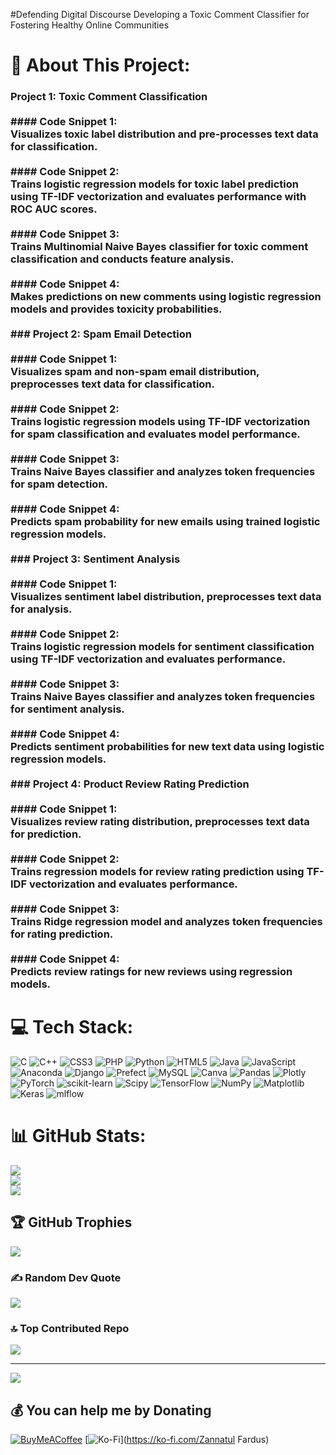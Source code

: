 #Defending Digital Discourse Developing a Toxic Comment Classifier for Fostering Healthy Online Communities
# 💫 About This Project:
### Project 1: Toxic Comment Classification<br><br>#### Code Snippet 1:<br>Visualizes toxic label distribution and pre-processes text data for classification.<br><br>#### Code Snippet 2:<br>Trains logistic regression models for toxic label prediction using TF-IDF vectorization and evaluates performance with ROC AUC scores.<br><br>#### Code Snippet 3:<br>Trains Multinomial Naive Bayes classifier for toxic comment classification and conducts feature analysis.<br><br>#### Code Snippet 4:<br>Makes predictions on new comments using logistic regression models and provides toxicity probabilities.<br><br>### Project 2: Spam Email Detection<br><br>#### Code Snippet 1:<br>Visualizes spam and non-spam email distribution, preprocesses text data for classification.<br><br>#### Code Snippet 2:<br>Trains logistic regression models using TF-IDF vectorization for spam classification and evaluates model performance.<br><br>#### Code Snippet 3:<br>Trains Naive Bayes classifier and analyzes token frequencies for spam detection.<br><br>#### Code Snippet 4:<br>Predicts spam probability for new emails using trained logistic regression models.<br><br>### Project 3: Sentiment Analysis<br><br>#### Code Snippet 1:<br>Visualizes sentiment label distribution, preprocesses text data for analysis.<br><br>#### Code Snippet 2:<br>Trains logistic regression models for sentiment classification using TF-IDF vectorization and evaluates performance.<br><br>#### Code Snippet 3:<br>Trains Naive Bayes classifier and analyzes token frequencies for sentiment analysis.<br><br>#### Code Snippet 4:<br>Predicts sentiment probabilities for new text data using logistic regression models.<br><br>### Project 4: Product Review Rating Prediction<br><br>#### Code Snippet 1:<br>Visualizes review rating distribution, preprocesses text data for prediction.<br><br>#### Code Snippet 2:<br>Trains regression models for review rating prediction using TF-IDF vectorization and evaluates performance.<br><br>#### Code Snippet 3:<br>Trains Ridge regression model and analyzes token frequencies for rating prediction.<br><br>#### Code Snippet 4:<br>Predicts review ratings for new reviews using regression models.


# 💻 Tech Stack:
![C](https://img.shields.io/badge/c-%2300599C.svg?style=for-the-badge&logo=c&logoColor=white) ![C++](https://img.shields.io/badge/c++-%2300599C.svg?style=for-the-badge&logo=c%2B%2B&logoColor=white) ![CSS3](https://img.shields.io/badge/css3-%231572B6.svg?style=for-the-badge&logo=css3&logoColor=white) ![PHP](https://img.shields.io/badge/php-%23777BB4.svg?style=for-the-badge&logo=php&logoColor=white) ![Python](https://img.shields.io/badge/python-3670A0?style=for-the-badge&logo=python&logoColor=ffdd54) ![HTML5](https://img.shields.io/badge/html5-%23E34F26.svg?style=for-the-badge&logo=html5&logoColor=white) ![Java](https://img.shields.io/badge/java-%23ED8B00.svg?style=for-the-badge&logo=openjdk&logoColor=white) ![JavaScript](https://img.shields.io/badge/javascript-%23323330.svg?style=for-the-badge&logo=javascript&logoColor=%23F7DF1E) ![Anaconda](https://img.shields.io/badge/Anaconda-%2344A833.svg?style=for-the-badge&logo=anaconda&logoColor=white) ![Django](https://img.shields.io/badge/django-%23092E20.svg?style=for-the-badge&logo=django&logoColor=white) ![Prefect](https://img.shields.io/badge/Prefect-%23ffffff.svg?style=for-the-badge&logo=prefect&logoColor=white) ![MySQL](https://img.shields.io/badge/mysql-%2300000f.svg?style=for-the-badge&logo=mysql&logoColor=white) ![Canva](https://img.shields.io/badge/Canva-%2300C4CC.svg?style=for-the-badge&logo=Canva&logoColor=white) ![Pandas](https://img.shields.io/badge/pandas-%23150458.svg?style=for-the-badge&logo=pandas&logoColor=white) ![Plotly](https://img.shields.io/badge/Plotly-%233F4F75.svg?style=for-the-badge&logo=plotly&logoColor=white) ![PyTorch](https://img.shields.io/badge/PyTorch-%23EE4C2C.svg?style=for-the-badge&logo=PyTorch&logoColor=white) ![scikit-learn](https://img.shields.io/badge/scikit--learn-%23F7931E.svg?style=for-the-badge&logo=scikit-learn&logoColor=white) ![Scipy](https://img.shields.io/badge/SciPy-%230C55A5.svg?style=for-the-badge&logo=scipy&logoColor=%white) ![TensorFlow](https://img.shields.io/badge/TensorFlow-%23FF6F00.svg?style=for-the-badge&logo=TensorFlow&logoColor=white) ![NumPy](https://img.shields.io/badge/numpy-%23013243.svg?style=for-the-badge&logo=numpy&logoColor=white) ![Matplotlib](https://img.shields.io/badge/Matplotlib-%23ffffff.svg?style=for-the-badge&logo=Matplotlib&logoColor=black) ![Keras](https://img.shields.io/badge/Keras-%23D00000.svg?style=for-the-badge&logo=Keras&logoColor=white) ![mlflow](https://img.shields.io/badge/mlflow-%23d9ead3.svg?style=for-the-badge&logo=numpy&logoColor=blue)
# 📊 GitHub Stats:
![](https://github-readme-stats.vercel.app/api?username=mdshadesh&theme=dark&hide_border=false&include_all_commits=true&count_private=false)<br/>
![](https://github-readme-streak-stats.herokuapp.com/?user=mdshadesh&theme=dark&hide_border=false)<br/>
![](https://github-readme-stats.vercel.app/api/top-langs/?username=mdshadesh&theme=dark&hide_border=false&include_all_commits=true&count_private=false&layout=compact)

## 🏆 GitHub Trophies
![](https://github-profile-trophy.vercel.app/?username=mdshadesh&theme=radical&no-frame=false&no-bg=false&margin-w=4)

### ✍️ Random Dev Quote
![](https://quotes-github-readme.vercel.app/api?type=horizontal&theme=radical)

### 🔝 Top Contributed Repo
![](https://github-contributor-stats.vercel.app/api?username=mdshadesh&limit=5&theme=dark&combine_all_yearly_contributions=true)

---
[![](https://visitcount.itsvg.in/api?id=mdshadesh&icon=0&color=0)](https://visitcount.itsvg.in)

  ## 💰 You can help me by Donating
  [![BuyMeACoffee](https://img.shields.io/badge/Buy%20Me%20a%20Coffee-ffdd00?style=for-the-badge&logo=buy-me-a-coffee&logoColor=black)](https://buymeacoffee.com/Jahangirhussen) [![Ko-Fi](https://img.shields.io/badge/Ko--fi-F16061?style=for-the-badge&logo=ko-fi&logoColor=white)](https://ko-fi.com/Zannatul Fardus) 

  
<!-- Proudly created with GPRM ( https://gprm.itsvg.in ) -->
